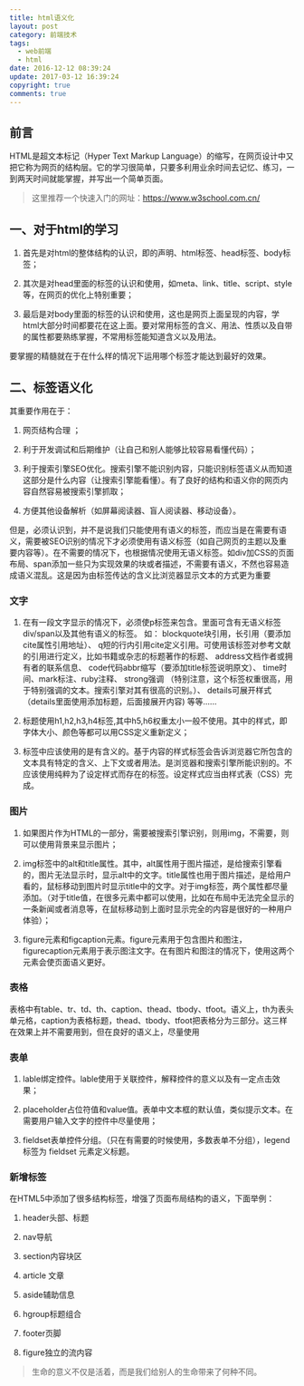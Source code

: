 ```yaml
---
title: html语义化
layout: post
category: 前端技术
tags:
  - web前端
  - html
date: 2016-12-12 08:39:24
update: 2017-03-12 16:39:24
copyright: true
comments: true
---
```


## 前言

HTML是超文本标记（Hyper Text Markup Language）的缩写，在网页设计中又把它称为网页的结构层。它的学习很简单，只要多利用业余时间去记忆、练习，一到两天时间就能掌握，并写出一个简单页面。

>这里推荐一个快速入门的网址：https://www.w3school.com.cn/ 

<!-- more -->

## 一、对于html的学习

  1. 首先是对html的整体结构的认识，即<!DOCTYPE html>的声明、html标签、head标签、body标签；

  2. 其次是对head里面的标签的认识和使用，如meta、link、title、script、style等，在网页的优化上特别重要；

  3. 最后是对body里面的标签的认识和使用，这也是网页上面呈现的内容，学html大部分时间都要花在这上面。要对常用标签的含义、用法、性质以及自带的属性都要熟练掌握，不常用标签能知道含义以及用法。

  要掌握的精髓就在于在什么样的情况下运用哪个标签才能达到最好的效果。

## 二、标签语义化

其重要作用在于：

  1. 网页结构合理 ；

  2. 利于开发调试和后期维护（让自己和别人能够比较容易看懂代码）；

  3. 利于搜索引擎SEO优化。搜索引擎不能识别内容，只能识别标签语义从而知道这部分是什么内容（让搜索引擎能看懂）。有了良好的结构和语义你的网页内容自然容易被搜索引擎抓取；

  4. 方便其他设备解析（如屏幕阅读器、盲人阅读器、移动设备）。

  但是，必须认识到，并不是说我们只能使用有语义的标签，而应当是在需要有语义，需要被SEO识别的情况下才必须使用有语义标签（如自己网页的主题以及重要内容等）。在不需要的情况下，也根据情况使用无语义标签。如div加CSS的页面布局、span添加一些只为实现效果的块或者描述，不需要有语义，不然也容易造成语义混乱。这是因为由标签传达的含义比浏览器显示文本的方式更为重要

### 文字

  1. 在有一段文字显示的情况下，必须使p标签来包含。里面可含有无语义标签div/span以及其他有语义的标签。      如：
  blockquote块引用，长引用（要添加cite属性引用地址）、
  q短的行内引用cite定义引用。可使用该标签对参考文献的引用进行定义，比如书籍或杂志的标题著作的标题、
  address文档作者或拥有者的联系信息、
  code代码abbr缩写（要添加title标签说明原文）、
  time时间、mark标注、ruby注释、
  strong强调 （特别注意，这个标签权重很高，用于特别强调的文本。搜索引擎对其有很高的识别。）、
  details可展开样式（details里面使用添加标题，后面接展开内容)
  等等......

  2. 标题使用h1,h2,h3,h4标签,其中h5,h6权重太小一般不使用。其中的样式，即字体大小、颜色等都可以用CSS定义重新定义；

  3. 标签中应该使用的是有含义的。基于内容的样式标签会告诉浏览器它所包含的文本具有特定的含义、上下文或者用法。是浏览器和搜索引擎所能识别的。不应该使用纯粹为了设定样式而存在的标签。设定样式应当由样式表（CSS）完成。

### 图片

  1. 如果图片作为HTML的一部分，需要被搜索引擎识别，则用img，不需要，则可以使用背景来显示图片；

  2. img标签中的alt和title属性。其中，alt属性用于图片描述，是给搜索引擎看的，图片无法显示时，显示alt中的文字。title属性也用于图片描述，是给用户看的，鼠标移动到图片时显示title中的文字。对于img标签，两个属性都尽量添加。（对于title值，在很多元素中都可以使用，比如在布局中无法完全显示的一条新闻或者消息等，在鼠标移动到上面时显示完全的内容是很好的一种用户体验）；

  3. figure元素和figcaption元素。figure元素用于包含图片和图注，figurecaption元素用于表示图注文字。在有图片和图注的情况下，使用这两个元素会使页面语义更好。

### 表格

  表格中有table、tr、td、th、caption、thead、tbody、tfoot。语义上，th为表头单元格，caption为表格标题，thead、tbody、tfoot把表格分为三部分。这三样在效果上并不需要用到，但在良好的语义上，尽量使用

### 表单

  1. lable绑定控件。lable使用于关联控件，解释控件的意义以及有一定点击效果；

  2. placeholder占位符值和value值。表单中文本框的默认值，类似提示文本。在需要用户输入文字的控件中尽量使用；

  3. fieldset表单控件分组。（只在有需要的时候使用，多数表单不分组），legend标签为 fieldset 元素定义标题。

### 新增标签

在HTML5中添加了很多结构标签，增强了页面布局结构的语义，下面举例：

  1. header头部、标题 

  2. nav导航 

  3. section内容块区

  4. article 文章

  5. aside辅助信息

  6. hgroup标题组合 

  7. footer页脚 

  8. figure独立的流内容

<blockquote class="blockquote-center">生命的意义不仅是活着，而是我们给别人的生命带来了何种不同。</blockquote>